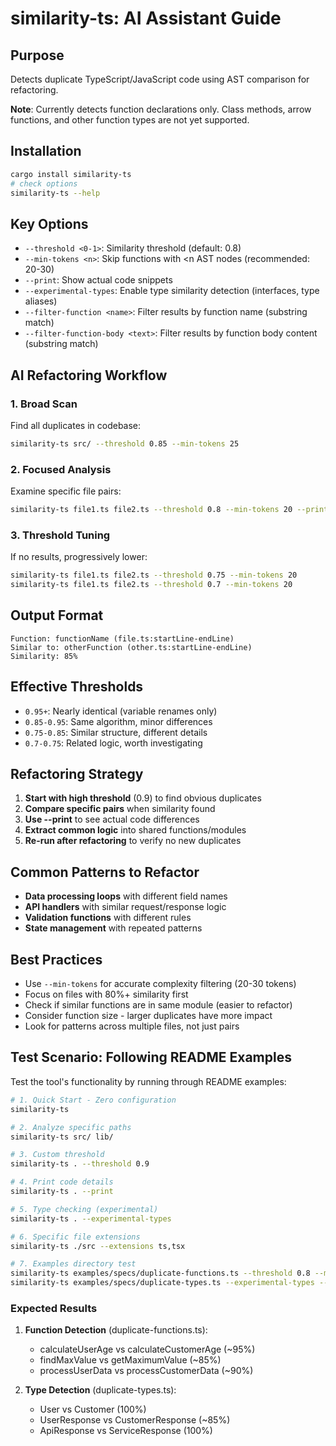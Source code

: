 # similarity-ts: AI Assistant Guide

## Purpose

Detects duplicate TypeScript/JavaScript code using AST comparison for refactoring.

**Note**: Currently detects function declarations only. Class methods, arrow functions, and other function types are not yet supported.

## Installation

```bash
cargo install similarity-ts
# check options
similarity-ts --help
```

## Key Options

- `--threshold <0-1>`: Similarity threshold (default: 0.8)
- `--min-tokens <n>`: Skip functions with <n AST nodes (recommended: 20-30)
- `--print`: Show actual code snippets
- `--experimental-types`: Enable type similarity detection (interfaces, type aliases)
- `--filter-function <name>`: Filter results by function name (substring match)
- `--filter-function-body <text>`: Filter results by function body content (substring match)

## AI Refactoring Workflow

### 1. Broad Scan

Find all duplicates in codebase:

```bash
similarity-ts src/ --threshold 0.85 --min-tokens 25
```

### 2. Focused Analysis

Examine specific file pairs:

```bash
similarity-ts file1.ts file2.ts --threshold 0.8 --min-tokens 20 --print
```

### 3. Threshold Tuning

If no results, progressively lower:

```bash
similarity-ts file1.ts file2.ts --threshold 0.75 --min-tokens 20
similarity-ts file1.ts file2.ts --threshold 0.7 --min-tokens 20
```

## Output Format

```
Function: functionName (file.ts:startLine-endLine)
Similar to: otherFunction (other.ts:startLine-endLine)
Similarity: 85%
```

## Effective Thresholds

- `0.95+`: Nearly identical (variable renames only)
- `0.85-0.95`: Same algorithm, minor differences
- `0.75-0.85`: Similar structure, different details
- `0.7-0.75`: Related logic, worth investigating

## Refactoring Strategy

1. **Start with high threshold** (0.9) to find obvious duplicates
2. **Compare specific pairs** when similarity found
3. **Use --print** to see actual code differences
4. **Extract common logic** into shared functions/modules
5. **Re-run after refactoring** to verify no new duplicates

## Common Patterns to Refactor

- **Data processing loops** with different field names
- **API handlers** with similar request/response logic
- **Validation functions** with different rules
- **State management** with repeated patterns

## Best Practices

- Use `--min-tokens` for accurate complexity filtering (20-30 tokens)
- Focus on files with 80%+ similarity first
- Check if similar functions are in same module (easier to refactor)
- Consider function size - larger duplicates have more impact
- Look for patterns across multiple files, not just pairs

## Test Scenario: Following README Examples

Test the tool's functionality by running through README examples:

```bash
# 1. Quick Start - Zero configuration
similarity-ts

# 2. Analyze specific paths
similarity-ts src/ lib/

# 3. Custom threshold
similarity-ts . --threshold 0.9

# 4. Print code details
similarity-ts . --print

# 5. Type checking (experimental)
similarity-ts . --experimental-types

# 6. Specific file extensions
similarity-ts ./src --extensions ts,tsx

# 7. Examples directory test
similarity-ts examples/specs/duplicate-functions.ts --threshold 0.8 --min-tokens 20
similarity-ts examples/specs/duplicate-types.ts --experimental-types --threshold 0.8
```

### Expected Results

1. **Function Detection** (duplicate-functions.ts):
   - calculateUserAge vs calculateCustomerAge (~95%)
   - findMaxValue vs getMaximumValue (~85%)
   - processUserData vs processCustomerData (~90%)

2. **Type Detection** (duplicate-types.ts):
   - User vs Customer (100%)
   - UserResponse vs CustomerResponse (~85%)
   - ApiResponse vs ServiceResponse (100%)